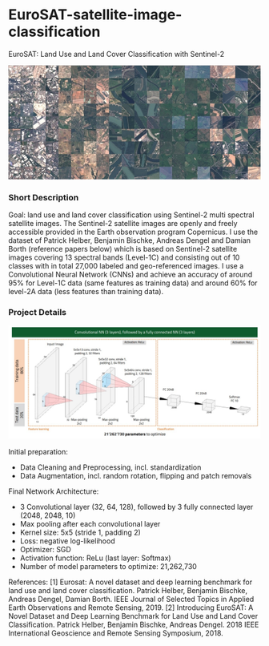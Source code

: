 # EuroSAT-satellite-image-classification
EuroSAT: Land Use and Land Cover Classification with Sentinel-2

![EuroSAT overview image](https://github.com/Sesatt/EuroSAT-satellite-image-classification/blob/main/eurosat_overview_small.jpg?raw=true)

### Short Description

Goal: land use and land cover classification using Sentinel-2 multi spectral satellite images. The Sentinel-2 satellite images are openly and freely accessible provided in the Earth observation program Copernicus. I use the dataset of Patrick Helber, Benjamin Bischke, Andreas Dengel and Damian Borth (reference papers below) which is based on Sentinel-2 satellite images covering 13 spectral bands (Level-1C) and consisting out of 10 classes with in total 27,000 labeled and geo-referenced images. 
I use a Convolutional Neural Network (CNNs) and achieve an accuracy of around 95\% for Level-1C data (same features as training data) and around 60% for level-2A data (less features than training data). 

### Project Details

![Network Architecture](https://github.com/Sesatt/EuroSAT-satellite-image-classification/blob/main/Network_Architecture.jpg?raw=true)

Initial preparation: 
- Data Cleaning and Preprocessing, incl. standardization
- Data Augmentation, incl. random rotation, flipping and patch removals

Final Network Architecture:
- 3 Convolutional layer (32, 64, 128), followed by 3 fully connected layer (2048, 2048, 10) 
- Max pooling after each convolutional layer
- Kernel size: 5x5 (stride 1, padding 2)
- Loss: negative log-likelihood
- Optimizer: SGD
- Activation function: ReLu (last layer: Softmax)
- Number of model parameters to optimize: 21,262,730


References:
[1] Eurosat: A novel dataset and deep learning benchmark for land use and land cover classification. Patrick Helber, Benjamin Bischke, Andreas Dengel, Damian Borth. IEEE Journal of Selected Topics in Applied Earth Observations and Remote Sensing, 2019.
[2] Introducing EuroSAT: A Novel Dataset and Deep Learning Benchmark for Land Use and Land Cover Classification. Patrick Helber, Benjamin Bischke, Andreas Dengel. 2018 IEEE International Geoscience and Remote Sensing Symposium, 2018.

